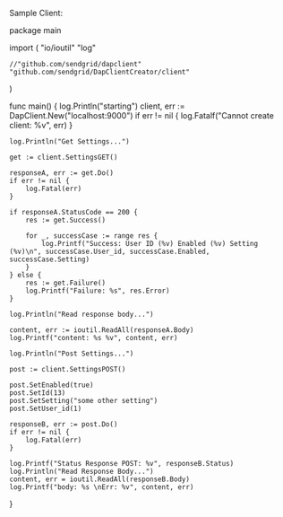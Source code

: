 Sample Client:


package main

import (
	"io/ioutil"
	"log"

	//"github.com/sendgrid/dapclient"
	"github.com/sendgrid/DapClientCreator/client"
)

func main() {
	log.Println("starting")
	client, err := DapClient.New("localhost:9000")
	if err != nil {
		log.Fatalf("Cannot create client: %v", err)
	}

	log.Println("Get Settings...")

	get := client.SettingsGET()

	responseA, err := get.Do()
	if err != nil {
		log.Fatal(err)
	}

	if responseA.StatusCode == 200 {
		res := get.Success()

		for _, successCase := range res {
			log.Printf("Success: User ID (%v) Enabled (%v) Setting (%v)\n", successCase.User_id, successCase.Enabled, successCase.Setting)
		}
	} else {
		res := get.Failure()
		log.Printf("Failure: %s", res.Error)
	}

	log.Println("Read response body...")

	content, err := ioutil.ReadAll(responseA.Body)
	log.Printf("content: %s %v", content, err)

	log.Println("Post Settings...")

	post := client.SettingsPOST()

	post.SetEnabled(true)
	post.SetId(13)
	post.SetSetting("some other setting")
	post.SetUser_id(1)

	responseB, err := post.Do()
	if err != nil {
		log.Fatal(err)
	}

	log.Printf("Status Response POST: %v", responseB.Status)
	log.Println("Read Response Body...")
	content, err = ioutil.ReadAll(responseB.Body)
	log.Printf("body: %s \nErr: %v", content, err)
}